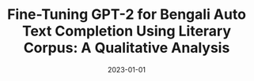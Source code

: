 ---
title: "Fine-Tuning GPT-2 for Bengali Auto Text Completion Using Literary Corpus: A Qualitative Analysis"
collection: teaching
type: "<i>Natural Language Processing, Machine Learning</i><br>Jan 2023 - Mar 2023<br><b>Supervisor:</b> Dr. Mohammed Eunus Ali"
excerpt: "<b>Contribution:</b> Fine-tuned GPT-2 with a Bengali literature corpus to improve auto text completion"
paperurl: none
date: 2023-01-01
permalink:
venue:
location:
---
